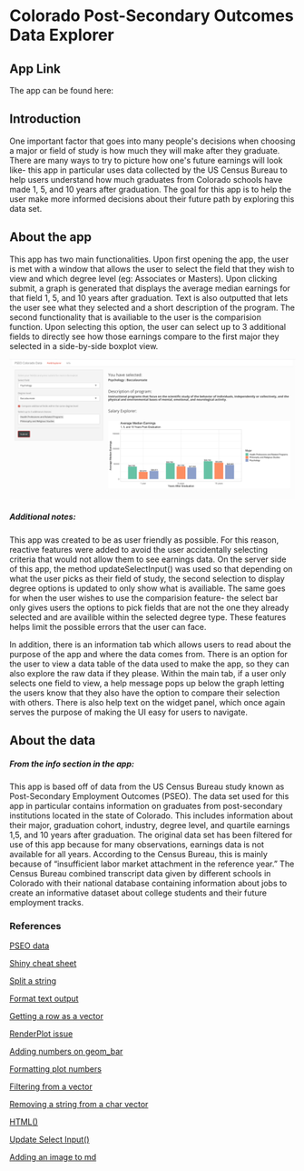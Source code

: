 # Colorado Post-Secondary Outcomes Data Explorer

## App Link

The app can be found here:

## Introduction

One important factor that goes into many people's decisions when choosing a major or field of study is how much they will make after they graduate. There are many ways to try to picture how one's future earnings will look like- this app in particular uses data collected by the US Census Bureau to help users understand how much graduates from Colorado schools have made 1, 5, and 10 years after graduation. The goal for this app is to help the user make more informed decisions about their future path by exploring this data set.

## About the app
This app has two main functionalities. Upon first opening the app, the user is met with a window that allows the user to select the field that they wish to view and which degree level (eg: Associates or Masters). Upon clicking submit, a graph is generated that displays the average median earnings for that field 1, 5, and 10 years after graduation. Text is also outputted that lets the user see what they selected and a short description of the program. The second functionality that is availiable to the user is the comparision function. Upon selecting this option, the user can select up to 3 additional fields to directly see how those earnings compare to the first major they selected in a side-by-side boxplot view. 

![Preview of the comparision feature](pseo_app_screenshot.png)

##### Additional notes:
This app was created to be as user friendly as possible. For this reason, reactive features were added to avoid the user accidentally selecting criteria that would not allow them to see earnings data. On the server side of this app, the method updateSelectInput() was used so that depending on what the user picks as their field of study, the second selection to display degree options is updated to only show what is availiable. The same goes for when the user wishes to use the comparision feature- the select bar only gives users the options to pick fields that are not the one they already selected and are availible within the selected degree type. These features helps limit the possible errors that the user can face.

In addition, there is an information tab which allows users to read about the purpose of the app and where the data comes from. There is  an option for the user to view a data table of the data used to make the app, so they can also explore the raw data if they please. Within the main tab, if a user only selects one field to view, a help message pops up below the graph letting the users know that they also have the option to compare their selection with others. There is also help text on the widget panel, which once again serves the purpose of making the UI easy for users to navigate.


## About the data
##### From the info section in the app:
This app is based off of data from the US Census Bureau study known as Post-Secondary Employment Outcomes (PSEO). The data set used for this app in particular contains information on graduates from post-secondary institutions located in the state of Colorado. This includes information about their major, graduation cohort, industry, degree level, and quartile earnings 1,5, and 10 years after graduation.  The original data set has been filtered for use of this app because for many observations, earnings data is not available for all years. According to the Census Bureau, this is mainly because of “insufficient labor market attachment in the reference year.” The Census Bureau combined transcript data given by different schools in Colorado with their national database containing information about jobs to create an informative dataset about college students and their future employment tracks.

### References

[PSEO data](https://lehd.ces.census.gov/data/pseo_experimental.html) 

[Shiny cheat sheet](https://shiny.rstudio.com/images/shiny-cheatsheet.pdf)

[Split a string](https://stackoverflow.com/questions/33683862/first-entry-from-string-split)

[Format text output](https://stackoverflow.com/questions/28653428/r-shiny-display-specific-rows-from-a-dataset)

[Getting a row as a vector](https://stackoverflow.com/questions/7615450/getting-a-row-from-a-data-frame-as-a-vector-in-r)

[RenderPlot issue](https://stackoverflow.com/questions/59055278/shiny-renderplot-using-action-button)

[Adding numbers on geom_bar](https://intellipaat.com/community/16343/how-to-put-labels-over-geombar-for-each-bar-in-r-with-ggplot2)

[Formatting plot numbers](https://stackoverflow.com/questions/29465941/format-number-in-r-with-both-comma-thousands-separator-and-specified-decimals)

[Filtering from a vector](https://community.rstudio.com/t/filter-rows-of-a-data-frame-by-vector-of-strings/52956)

[Removing a string from a char vector](https://stackoverflow.com/questions/35790652/removing-words-featured-in-character-vector-from-string)

[HTML()](https://stackoverflow.com/questions/33392784/make-bold-text-in-html-output-r-shiny)

[Update Select Input()](https://shiny.rstudio.com/reference/shiny/1.2.0/updateSelectInput.html)

[Adding an image to md](https://guides.github.com/features/mastering-markdown/)










